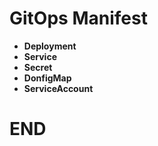 # GitOps Manifest

* **Deployment**
* **Service**
* **Secret**
* **DonfigMap**
* **ServiceAccount**



# END
